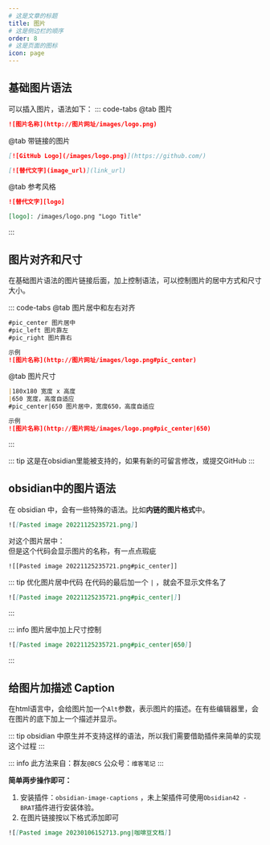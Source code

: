 ```yaml
---
# 这是文章的标题
title: 图片
# 这是侧边栏的顺序
order: 8
# 这是页面的图标
icon: page
---
```

## 基础图片语法
可以插入图片，语法如下：
::: code-tabs
@tab 图片
```markdown
![图片名称](http://图片网址/images/logo.png)
```
@tab 带链接的图片
```markdown
[![GitHub Logo](/images/logo.png)](https://github.com/)

[![替代文字](image_url)](link_url)
```
@tab 参考风格
```markdown
![替代文字][logo]

[logo]: /images/logo.png "Logo Title"
```
:::

## 图片对齐和尺寸
在基础图片语法的图片链接后面，加上控制语法，可以控制图片的居中方式和尺寸大小。

::: code-tabs
@tab 图片居中和左右对齐
```markdown
#pic_center 图片居中
#pic_left 图片靠左
#pic_right 图片靠右

示例
![图片名称](http://图片网址/images/logo.png#pic_center)
```
@tab 图片尺寸
```markdown
|180x180 宽度 x 高度
|650 宽度，高度自适应
#pic_center|650 图片居中，宽度650，高度自适应

示例
![图片名称](http://图片网址/images/logo.png#pic_center|650)
```
:::

::: tip
这是在obsidian里能被支持的，如果有新的可留言修改，或提交GitHub
:::

## obsidian中的图片语法
在 obsidian 中，会有一些特殊的语法。比如**内链的图片格式**中。
```markdown
![[Pasted image 20221125235721.png]] 
```

对这个图片居中：   
但是这个代码会显示图片的名称，有一点点瑕疵
```
![[Pasted image 20221125235721.png#pic_center]] 
```

::: tip 优化图片居中代码
在代码的最后加一个 `|` ，就会不显示文件名了
````markdown
![[Pasted image 20221125235721.png#pic_center|]] 
````
:::

::: info 图片居中加上尺寸控制
````markdown
![[Pasted image 20221125235721.png#pic_center|650]]
````
:::

## 给图片加描述 Caption
在html语言中，会给图片加一个`Alt`参数，表示图片的描述。在有些编辑器里，会在图片的底下加上一个描述并显示。

::: tip
obsidian 中原生并不支持这样的语法，所以我们需要借助插件来简单的实现这个过程
:::

::: info 
此方法来自：群友`@BCS`  公众号：`维客笔记`
:::

**简单两步操作即可：**
1. 安装插件：`obsidian-image-captions` ，未上架插件可使用`Obsidian42 - BRAT`插件进行安装体验。
2. 在图片链接按以下格式添加即可
```markdown
![[Pasted image 20230106152713.png|咖啡豆文档]]
```

